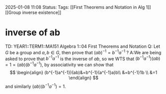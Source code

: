 2025-01-08 11:08
Status: 
Tags: [[First Theorems and Notation in Alg 1]] [[Group inverse existence]]
# inverse of ab

TD: YEAR1::TERM1::MA151 Algebra 1::04 First Theorems and Notation
Q: Let $G$ be a group and $a,b\in G$, then prove that $(ab)^{-1}=b^{-1}a^{-1}$
?
A:We are being asked to prove that $b^{-1}a^{-1}$ is the inverse of $ab$, so we WTS that $(b^{-1}a^{-1})(ab)=1=(ab)(b^{-1}a^{-1})$,
by associativity we can show that$$
\begin{align}
(b^{-1}a^{-1})(ab)&=b^{-1}(a^{-1}a)b\\
&=b^{-1}1b \\
&=1
\end{align}
$$ and similarly $(ab)(b^{-1}a^{-1})=1$.
<!--ID: 1736341416809-->

